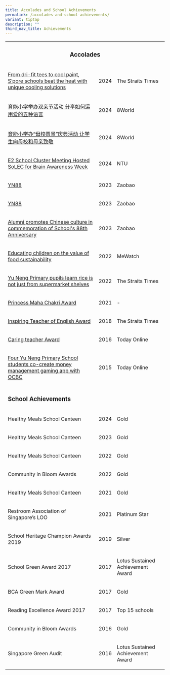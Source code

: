```yaml
---
title: Accolades and School Achievements
permalink: /accolades-and-school-achievements/
variant: tiptap
description: ""
third_nav_title: Achievements
---
```

<p></p>
<table style="minWidth: 75px">
<colgroup>
<col>
<col>
<col>
</colgroup>
<tbody>
<tr>
<th rowspan="1" colspan="3">
<h3>Accolades</h3>
</th>
</tr>
<tr>
<td rowspan="1" colspan="1">
<p><a href="https://www.straitstimes.com/singapore/from-dri-fit-tees-to-cool-paint-s-pore-schools-beat-the-heat-with-unique-cooling-solutions" rel="noopener nofollow" target="_blank">From dri-fit tees to cool paint, S’pore schools beat the heat with unique cooling solutions</a>
</p>
</td>
<td rowspan="1" colspan="1">
<p>2024</p>
</td>
<td rowspan="1" colspan="1">
<p>The Straits Times</p>
</td>
</tr>
<tr>
<td rowspan="1" colspan="1">
<p><a href="https://www.8world.com/singapore/yuneng-pri-inaugural-parents-day-celebration-2459746?fbclid=IwZXh0bgNhZW0CMTEAAR23aJbK4Roy1uC08P0n5Z8nTEYjHc2eHQcCWMGfldrSjhNXnTV8WgbUrZg_aem_tvLm8wmcNXgkTaMToNuUFQ" rel="noopener nofollow" target="_blank">育能小学举办双亲节活动 分享如何运用爱的五种语言</a>
</p>
</td>
<td rowspan="1" colspan="1">
<p>2024</p>
</td>
<td rowspan="1" colspan="1">
<p>8World</p>
</td>
</tr>
<tr>
<td rowspan="1" colspan="1">
<p><a href="https://www.8world.com/singapore/yn89-aspirations-2451431" rel="noopener nofollow" target="_blank">育能小学办“母校愿景”庆典活动 让学生向母校和母亲致敬</a>
</p>
</td>
<td rowspan="1" colspan="1">
<p>2024</p>
</td>
<td rowspan="1" colspan="1">
<p>8World</p>
</td>
</tr>
<tr>
<td rowspan="1" colspan="1">
<p><a href="https://www.ntu.edu.sg/nie/news-events/news/detail/e2-school-cluster-meeting-hosted-solec-for-brain-awareness-week?fbclid=IwZXh0bgNhZW0CMTEAAR0z8N58uadZ-0LuxZN9osC3NQj6UcVoeyz3tm6aWDEaNrh9dhKRqd4Z-VM_aem_J2W-F8nHrv_6FU24P9cg-w" rel="noopener nofollow" target="_blank">E2 School Cluster Meeting Hosted SoLEC for Brain Awareness Week</a>
</p>
</td>
<td rowspan="1" colspan="1">
<p>2024</p>
</td>
<td rowspan="1" colspan="1">
<p>NTU</p>
</td>
</tr>
<tr>
<td rowspan="1" colspan="1">
<p><a href="https://www.yunengpri.moe.edu.sg/images/yn88%20news.jfif" rel="noopener nofollow" target="_blank">YN88</a>
</p>
</td>
<td rowspan="1" colspan="1">
<p>2023</p>
</td>
<td rowspan="1" colspan="1">
<p>Zaobao</p>
</td>
</tr>
<tr>
<td rowspan="1" colspan="1">
<p><a href="https://www.yunengpri.moe.edu.sg/images/article%203.jfif" rel="noopener nofollow" target="_blank">YN88</a>
</p>
</td>
<td rowspan="1" colspan="1">
<p>2023</p>
</td>
<td rowspan="1" colspan="1">
<p>Zaobao</p>
</td>
</tr>
<tr>
<td rowspan="1" colspan="1">
<p><a href="https://www.zaobao.com.sg/news/singapore/story20230307-1369943" rel="noopener nofollow" target="_blank">Alumni promotes Chinese culture in commemoration of School's 88th Anniversary</a>
</p>
</td>
<td rowspan="1" colspan="1">
<p>2023</p>
</td>
<td rowspan="1" colspan="1">
<p>Zaobao</p>
</td>
</tr>
<tr>
<td rowspan="1" colspan="1">
<p><a href="https://www.mewatch.sg/watch/Tuesday-Report-7-Essentials-%E6%98%9F%E6%9C%9F%E4%BA%8C%E7%89%B9%E5%86%99-%E4%B8%83%E4%BB%B6%E4%BA%8B-E2-Rice-324669" rel="noopener nofollow" target="_blank">Educating children on the value of food sustainability</a>
</p>
</td>
<td rowspan="1" colspan="1">
<p>2022</p>
</td>
<td rowspan="1" colspan="1">
<p>MeWatch</p>
</td>
</tr>
<tr>
<td rowspan="1" colspan="1">
<p><a href="https://www.straitstimes.com/singapore/parenting-education/yu-neng-primary-5-pupils-plant-rice-to-learn-about-food-waste-and-grow-resilience" rel="noopener nofollow" target="_blank">Yu Neng Primary pupils learn rice is not just from supermarket shelves</a>
</p>
</td>
<td rowspan="1" colspan="1">
<p>2022</p>
</td>
<td rowspan="1" colspan="1">
<p>The Straits Times</p>
</td>
</tr>
<tr>
<td rowspan="1" colspan="1">
<p><a href="https://www.pmca.or.th/eng/?page_id=2434" rel="noopener nofollow" target="_blank">Princess Maha Chakri Award</a>
</p>
</td>
<td rowspan="1" colspan="1">
<p>2021</p>
</td>
<td rowspan="1" colspan="1">
<p>-</p>
</td>
</tr>
<tr>
<td rowspan="1" colspan="1">
<p><a href="https://www.straitstimes.com/singapore/education/9-teachers-recognised-in-11th-edition-of-the-inspiring-teacher-of-english-award" rel="noopener nofollow" target="_blank">Inspiring Teacher of English Award</a>
</p>
</td>
<td rowspan="1" colspan="1">
<p>2018</p>
</td>
<td rowspan="1" colspan="1">
<p>The Straits Times</p>
</td>
</tr>
<tr>
<td rowspan="1" colspan="1">
<p><a href="https://www.todayonline.com/singapore/14-educators-recognised-biennial-caring-teacher-award" rel="noopener nofollow" target="_blank">Caring teacher Award</a>
</p>
</td>
<td rowspan="1" colspan="1">
<p>2016</p>
</td>
<td rowspan="1" colspan="1">
<p>Today Online</p>
</td>
</tr>
<tr>
<td rowspan="1" colspan="1">
<p><a href="https://www.todayonline.com/tech/four-yu-neng-pri-school-students-co-create-money-management-gaming-app-ocbc" rel="noopener nofollow" target="_blank">Four Yu Neng Primary School students co-create money management gaming app with OCBC</a>
</p>
</td>
<td rowspan="1" colspan="1">
<p>2015</p>
</td>
<td rowspan="1" colspan="1">
<p>Today Online</p>
</td>
</tr>
<tr>
<td rowspan="1" colspan="3">
<p></p>
<h3>School Achievements</h3>
</td>
</tr>
<tr>
<td rowspan="1" colspan="1">
<p>Healthy Meals School Canteen</p>
</td>
<td rowspan="1" colspan="1">
<p>2024</p>
</td>
<td rowspan="1" colspan="1">
<p>Gold</p>
</td>
</tr>
<tr>
<td rowspan="1" colspan="1">
<p>Healthy Meals School Canteen</p>
</td>
<td rowspan="1" colspan="1">
<p>2023</p>
</td>
<td rowspan="1" colspan="1">
<p>Gold</p>
</td>
</tr>
<tr>
<td rowspan="1" colspan="1">
<p>Healthy Meals School Canteen</p>
</td>
<td rowspan="1" colspan="1">
<p>2022</p>
</td>
<td rowspan="1" colspan="1">
<p>Gold</p>
</td>
</tr>
<tr>
<td rowspan="1" colspan="1">
<p>Community in Bloom Awards</p>
</td>
<td rowspan="1" colspan="1">
<p>2022</p>
</td>
<td rowspan="1" colspan="1">
<p>Gold</p>
</td>
</tr>
<tr>
<td rowspan="1" colspan="1">
<p>Healthy Meals School Canteen</p>
</td>
<td rowspan="1" colspan="1">
<p>2021</p>
</td>
<td rowspan="1" colspan="1">
<p>Gold</p>
</td>
</tr>
<tr>
<td rowspan="1" colspan="1">
<p>Restroom Association of Singapore’s LOO</p>
</td>
<td rowspan="1" colspan="1">
<p>2021</p>
</td>
<td rowspan="1" colspan="1">
<p>Platinum Star</p>
</td>
</tr>
<tr>
<td rowspan="1" colspan="1">
<p>School Heritage Champion Awards 2019</p>
</td>
<td rowspan="1" colspan="1">
<p>2019</p>
</td>
<td rowspan="1" colspan="1">
<p>Silver</p>
</td>
</tr>
<tr>
<td rowspan="1" colspan="1">
<p>School Green Award 2017</p>
</td>
<td rowspan="1" colspan="1">
<p>2017</p>
</td>
<td rowspan="1" colspan="1">
<p>Lotus Sustained Achievement Award</p>
</td>
</tr>
<tr>
<td rowspan="1" colspan="1">
<p>BCA Green Mark Award</p>
</td>
<td rowspan="1" colspan="1">
<p>2017</p>
</td>
<td rowspan="1" colspan="1">
<p>Gold</p>
</td>
</tr>
<tr>
<td rowspan="1" colspan="1">
<p>Reading Excellence Award 2017</p>
</td>
<td rowspan="1" colspan="1">
<p>2017</p>
</td>
<td rowspan="1" colspan="1">
<p>Top 15 schools</p>
</td>
</tr>
<tr>
<td rowspan="1" colspan="1">
<p>Community in Bloom Awards</p>
</td>
<td rowspan="1" colspan="1">
<p>2016</p>
</td>
<td rowspan="1" colspan="1">
<p>Gold</p>
</td>
</tr>
<tr>
<td rowspan="1" colspan="1">
<p>Singapore Green Audit</p>
</td>
<td rowspan="1" colspan="1">
<p>2016</p>
</td>
<td rowspan="1" colspan="1">
<p>Lotus Sustained Achievement Award</p>
</td>
</tr>
</tbody>
</table>
<p></p>